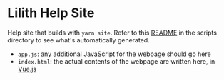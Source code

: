 # Lilith Help Site
Help site that builds with `yarn site`. Refer to this [README](/scripts/site/README.md) in the scripts directory to see what's automatically generated.

- `app.js`: any additional JavaScript for the webpage should go here
- `index.html`: the actual contents of the webpage are written here, in [Vue.js](https://vuejs.org/)
